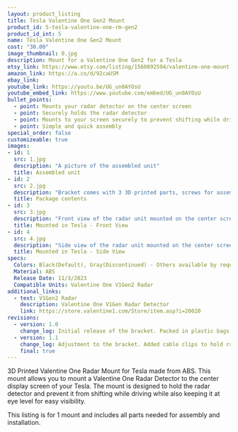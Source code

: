 ```yaml
---
layout: product_listing
title: Tesla Valentine One Gen2 Mount
product_id: 5-tesla-valentine-one-rm-gen2
product_id_int: 5
name: Tesla Valentine One Gen2 Mount
cost: "30.00"
image_thumbnail: 0.jpg
description: Mount for a Valentine One Gen2 for a Tesla
etsy_link: https://www.etsy.com/listing/1560892594/valentine-one-mount-for-tesla-3d-printed
amazon_link: https://a.co/d/92caUSM
ebay_link: 
youtube_link: https://youtu.be/UG_un0AYOsU
youtube_embed_link: https://www.youtube.com/embed/UG_un0AYOsU
bullet_points:
  - point: Mounts your radar detector on the center screen
  - point: Securely holds the radar detector
  - point: Mounts to your screen securely to prevent shifting while driving
  - point: Simple and quick assembly
special_order: false
customizeable: true
images:
- id: 1
  src: 1.jpg
  description: "A picture of the assembled unit"
  title: Assembled unit
- id: 2
  src: 2.jpg
  description: "Bracket comes with 3 3D printed parts, screws for assembly, a hex wrench and a alcohol cleaning pad"
  title: Package contents
- id: 3
  src: 3.jpg
  description: "Front view of the radar unit mounted on the center screen of a Tesla"
  title: Mounted in Tesla - Front View
- id: 4
  src: 4.jpg
  description: "Side view of the radar unit mounted on the center screen of a Tesla"
  title: Mounted in Tesla - Side View
specs:
  Colors: Black(Default), Gray(Discontinued) - Others available by request 
  Material: ABS
  Release Date: 11/3/2023
  Compatible Units: Valentine One V1Gen2 Radar
additional_links:
  - text: V1Gen2 Radar
    description: Valentine One V1Gen Radar Detector
    link: https://store.valentine1.com/Store/item.asp?i=20020
revisions:
  - version: 1.0
    change_log: Initial release of the bracket. Packed in plastic bags. 
  - version: 1.1
    change_log: Adjustment to the bracket. Added cable clips to hold radar power cables down the back of the screen. Packaged in cardboard boxes with all required parts.
    final: true
---
```


3D Printed Valentine One Radar Mount for Tesla made from ABS. This mount allows you to mount a Valentine One Radar Detector to the center display screen of your Tesla. The mount is designed to hold the radar detector and prevent it from shifting while driving while also keeping it at eye level for easy visibility.

This listing is for 1 mount and includes all parts needed for assembly and installation.